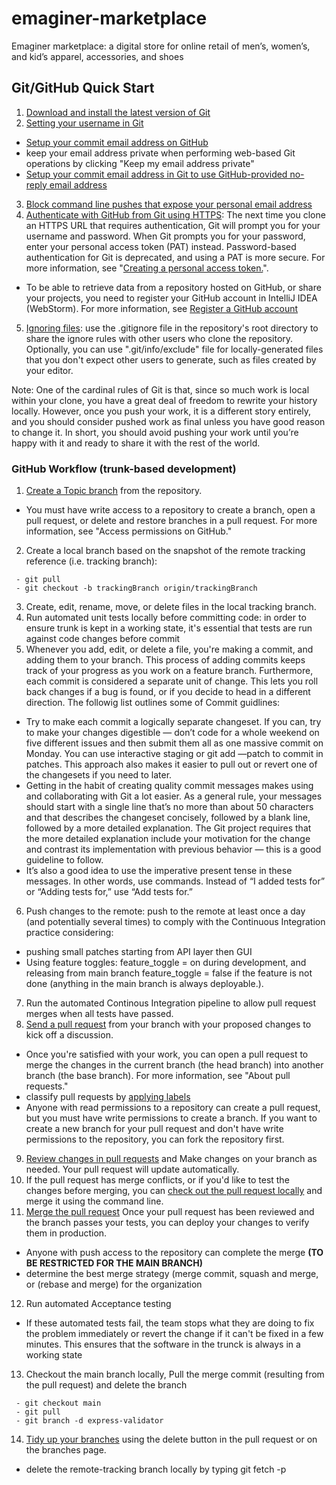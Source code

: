 # emaginer-marketplace
Emaginer marketplace: a digital store for online retail of men’s, women’s, and kid’s apparel, accessories, and shoes

## Git/GitHub Quick Start
1. [Download and install the latest version of Git](https://git-scm.com/downloads)
2. [Setting your username in Git](https://docs.github.com/en/free-pro-team@latest/github/using-git/setting-your-username-in-git)
 - [Setup your commit email address on GitHub](https://docs.github.com/en/free-pro-team@latest/github/setting-up-and-managing-your-github-user-account/setting-your-commit-email-address#setting-your-commit-email-address-on-github)
 - keep your email address private when performing web-based Git operations by clicking "Keep my email address private"
 - [Setup your commit email address in Git to use GitHub-provided no-reply email address](https://docs.github.com/en/free-pro-team@latest/github/setting-up-and-managing-your-github-user-account/setting-your-commit-email-address#setting-your-commit-email-address-in-git) 
3. [Block command line pushes that expose your personal email address](https://docs.github.com/en/free-pro-team@latest/github/setting-up-and-managing-your-github-user-account/blocking-command-line-pushes-that-expose-your-personal-email-address)
4. [Authenticate with GitHub from Git using HTTPS](https://docs.github.com/en/free-pro-team@latest/github/using-git/which-remote-url-should-i-use#cloning-with-https-urls): The next time you clone an HTTPS URL that requires authentication, Git will prompt you for your username and password. When Git prompts you for your password, enter your personal access token (PAT) instead. Password-based authentication for Git is deprecated, and using a PAT is more secure. For more information, see "[Creating a personal access token.](https://docs.github.com/en/free-pro-team@latest/github/authenticating-to-github/creating-a-personal-access-token)".
  - To be able to retrieve data from a repository hosted on GitHub, or share your projects, you need to register your GitHub account in IntelliJ IDEA (WebStorm). For more information, see [Register a GitHub account](https://www.jetbrains.com/help/idea/github.html#register-account) 
5. [Ignoring files](https://docs.github.com/en/free-pro-team@latest/github/using-git/ignoring-files): use the .gitignore file in the repository's root directory to share the ignore rules with other users who clone the repository. Optionally, you can use ".git/info/exclude" file for locally-generated files that you don't expect other users to generate, such as files created by your editor. 
 
 Note: One of the cardinal rules of Git is that, since so much work is local within your clone, you have a great deal of freedom to rewrite your history locally. However, once you push your work, it is a different story entirely, and you should consider pushed work as final unless you have good reason to change it. In short, you should avoid pushing your work until you’re happy with it and ready to share it with the rest of the world.

### GitHub Workflow (trunk-based development)
1. [Create a Topic branch](https://docs.github.com/en/free-pro-team@latest/github/collaborating-with-issues-and-pull-requests/creating-and-deleting-branches-within-your-repository) from the repository. 
 - You must have write access to a repository to create a branch, open a pull request, or delete and restore branches in a pull request. For more information, see "Access permissions on GitHub."
2. Create a local branch based on the snapshot of the remote tracking reference (i.e. tracking branch): 
```
 - git pull
 - git checkout -b trackingBranch origin/trackingBranch
```
3. Create, edit, rename, move, or delete files in the local tracking branch.
4. Run automated unit tests locally before committing code: in order to ensure trunk is kept in a working state, it's essential that tests are run against code changes before commit
5. Whenever you add, edit, or delete a file, you're making a commit, and adding them to your branch. This process of adding commits keeps track of your progress as you work on a feature branch. Furthermore, each commit is considered a separate unit of change. This lets you roll back changes if a bug is found, or if you decide to head in a different direction. The followig list outlines some of Commit guidlines:
 - Try to make each commit a logically separate changeset. If you can, try to make your changes digestible — don’t code for a whole weekend on five different issues and then submit them all as one massive commit on Monday. You can use interactive staging or git add —patch to commit in patches. This approach also makes it easier to pull out or revert one of the changesets if you need to later.
 - Getting in the habit of creating quality commit messages makes using and collaborating with Git a lot easier. As a general rule, your messages should start with a single line that’s no more than about 50 characters and that describes the changeset concisely, followed by a blank line, followed by a more detailed explanation. The Git project requires that the more detailed explanation include your motivation for the change and contrast its implementation with previous behavior — this is a good guideline to follow.
 - It’s also a good idea to use the imperative present tense in these messages. In other words, use commands. Instead of “I added tests for” or “Adding tests for,” use “Add tests for.”
6. Push changes to the remote: push to the remote at least once a day (and potentially several times) to comply with the Continuous Integration practice considering:
 - pushing small patches starting from API layer then GUI
 - Using feature toggles: feature_toggle = on during development, and releasing from main branch feature_toggle = false if the feature is not done (anything in the main branch is always deployable.).
7. Run the automated Continous Integration pipeline to allow pull request merges when all tests have passed.
8. [Send a pull request](https://docs.github.com/en/free-pro-team@latest/github/collaborating-with-issues-and-pull-requests/creating-a-pull-request) from your branch with your proposed changes to kick off a discussion.
 - Once you're satisfied with your work, you can open a pull request to merge the changes in the current branch (the head branch) into another branch (the base branch). For more information, see "About pull requests."
 - classify pull requests by [applying labels](https://docs.github.com/en/github/managing-your-work-on-github/managing-labels#applying-labels-to-issues-and-pull-requests)
 - Anyone with read permissions to a repository can create a pull request, but you must have write permissions to create a branch. If you want to create a new branch for your pull request and don't have write permissions to the repository, you can fork the repository first.
9. [Review changes in pull requests](https://docs.github.com/en/github/collaborating-with-issues-and-pull-requests/reviewing-changes-in-pull-requests) and Make changes on your branch as needed. Your pull request will update automatically.
10. If the pull request has merge conflicts, or if you'd like to test the changes before merging, you can [check out the pull request locally](https://docs.github.com/en/github/collaborating-with-issues-and-pull-requests/checking-out-pull-requests-locally) and merge it using the command line.
11. [Merge the pull request](https://docs.github.com/en/free-pro-team@latest/github/collaborating-with-issues-and-pull-requests/merging-a-pull-request) Once your pull request has been reviewed and the branch passes your tests, you can deploy your changes to verify them in production. 
 - Anyone with push access to the repository can complete the merge **(TO BE RESTRICTED FOR THE MAIN BRANCH)**
 - determine the best merge strategy (merge commit, squash and merge, or (rebase and merge) for the organization
12. Run automated Acceptance testing 
 - If these automated tests fail, the team stops what they are doing to fix the problem immediately or revert the change if it can't be fixed in a few minutes. This ensures that the software in the trunck is always in a working state
13. Checkout the main branch locally, Pull the merge commit (resulting from the pull request) and delete the branch
```
 - git checkout main
 - git pull
 - git branch -d express-validator
```
14. [Tidy up your branches](https://docs.github.com/en/free-pro-team@latest/github/administering-a-repository/deleting-and-restoring-branches-in-a-pull-request) using the delete button in the pull request or on the branches page.
- delete the remote-tracking branch locally by typing git fetch -p 




